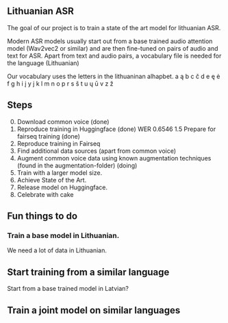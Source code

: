## Lithuanian ASR
The goal of our project is to train a state of the art model for lithuanian ASR.

Modern ASR models usually start out from a base trained audio attention model (Wav2vec2 or similar) and are then fine-tuned on pairs of audio and text for ASR.
Apart from text and audio pairs, a vocabulary file is needed for the language (Lithuanian)

Our vocabulary uses the letters in the lithuaninan alhapbet.
a	ą	b	c	č	d	e	ę	ė	f	g	h	i	į	y	j	k	l	m	n	o	p	r	s	š	t	u	ų	ū	v	z	ž

## Steps
0. Download common voice (done)
1. Reproduce training in Huggingface (done) WER 0.6546
1.5 Prepare for fairseq training (done)
2. Reproduce training in Fairseq
3. Find additional data sources (apart from common voice)
4. Augment common voice data using known augmentation techniques (found in the augmentation-folder) (doing)
5. Train with a larger model size.
6. Achieve State of the Art.
7. Release model on Huggingface.
8. Celebrate with cake


## Fun things to do

### Train a base model in Lithuanian.
We need a lot of data in Lithuanian.

## Start training from a similar language
Start from a base trained model in Latvian?

## Train a joint model on similar languages

